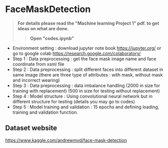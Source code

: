 # FaceMaskDetection

> **For details please read the "Machine learning Project 1" pdf. to get ideas on what are done.**
> > **Open "codes.ipynb"**
- Environment setting : download jupyter note book https://jupyter.org/ or go to google colab https://research.google.com/colaboratory/
- Step 1 : Data preprocessing : get the face mask image name and face coordinate from xsml file
- Step 2 : Data preprocessing : split different faces into different dataset in same image (there are three type of attributes : with mask, without mask and incorrect wearing)
- Step 3 : Data preprocessing : data imbalance handling (2000 in size for training with replacement) (500 in size for testing without replacement)
- Step 4 : Model structure : Using convolutional neural network but in different structure for testing (details you may go to codes)
- Step 5 : Model training and validation : 15 epochs and defining loading, training and validation function.


## Dataset website
https://www.kaggle.com/andrewmvd/face-mask-detection
